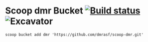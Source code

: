 # Scoop dmr Bucket [![Build status](https://ci.appveyor.com/api/projects/status/3hu7cvk9f4rhf5na/branch/master?svg=true)](https://ci.appveyor.com/project/dmrasf/scoop-dmr/branch/master) ![Excavator](https://github.com/dmrasf/scoop-dmr/workflows/Excavator/badge.svg?branch=master)

`scoop bucket add dmr 'https://github.com/dmrasf/scoop-dmr.git'`
